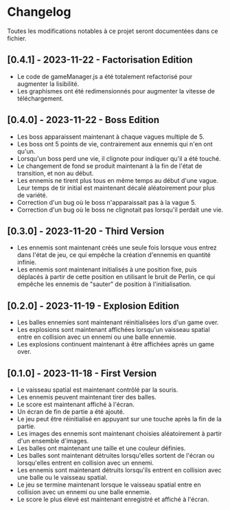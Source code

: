 # Changelog

Toutes les modifications notables à ce projet seront documentées dans ce fichier.

## [0.4.1] - 2023-11-22 - Factorisation Edition

- Le code de gameManager.js a été totalement refactorisé pour augmenter la lisibilité.
- Les graphismes ont été redimensionnés pour augmenter la vitesse de téléchargement.

## [0.4.0] - 2023-11-22 - Boss Edition

- Les boss apparaissent maintenant à chaque vagues multiple de 5.
- Les boss ont 5 points de vie, contrairement aux ennemis qui n'en ont qu'un.
- Lorsqu'un boss perd une vie, il clignote pour indiquer qu'il a été touché.
- Le changement de fond se produit maintenant à la fin de l'état de transition, et non au début.
- Les ennemis ne tirent plus tous en même temps au début d'une vague. Leur temps de tir initial est maintenant décalé aléatoirement pour plus de variété.
- Correction d'un bug où le boss n'apparaissait pas à la vague 5.
- Correction d'un bug où le boss ne clignotait pas lorsqu'il perdait une vie.


## [0.3.0] - 2023-11-20 - Third Version

- Les ennemis sont maintenant créés une seule fois lorsque vous entrez dans l'état de jeu, ce qui empêche la création d'ennemis en quantité infinie.
- Les ennemis sont maintenant initialisés à une position fixe, puis déplacés à partir de cette position en utilisant le bruit de Perlin, ce qui empêche les ennemis de "sauter" de position à l'initialisation.

## [0.2.0] - 2023-11-19 - Explosion Edition

- Les balles ennemies sont maintenant réinitialisées lors d'un game over.
- Les explosions sont maintenant affichées lorsqu'un vaisseau spatial entre en collision avec un ennemi ou une balle ennemie.
- Les explosions continuent maintenant à être affichées après un game over.

## [0.1.0] - 2023-11-18 - First Version

- Le vaisseau spatial est maintenant contrôlé par la souris.
- Les ennemis peuvent maintenant tirer des balles.
- Le score est maintenant affiché à l'écran.
- Un écran de fin de partie a été ajouté.
- Le jeu peut être réinitialisé en appuyant sur une touche après la fin de la partie.
- Les images des ennemis sont maintenant choisies aléatoirement à partir d'un ensemble d'images.
- Les balles ont maintenant une taille et une couleur définies.
- Les balles sont maintenant détruites lorsqu'elles sortent de l'écran ou lorsqu'elles entrent en collision avec un ennemi.
- Les ennemis sont maintenant détruits lorsqu'ils entrent en collision avec une balle ou le vaisseau spatial.
- Le jeu se termine maintenant lorsque le vaisseau spatial entre en collision avec un ennemi ou une balle ennemie.
- Le score le plus élevé est maintenant enregistré et affiché à l'écran.